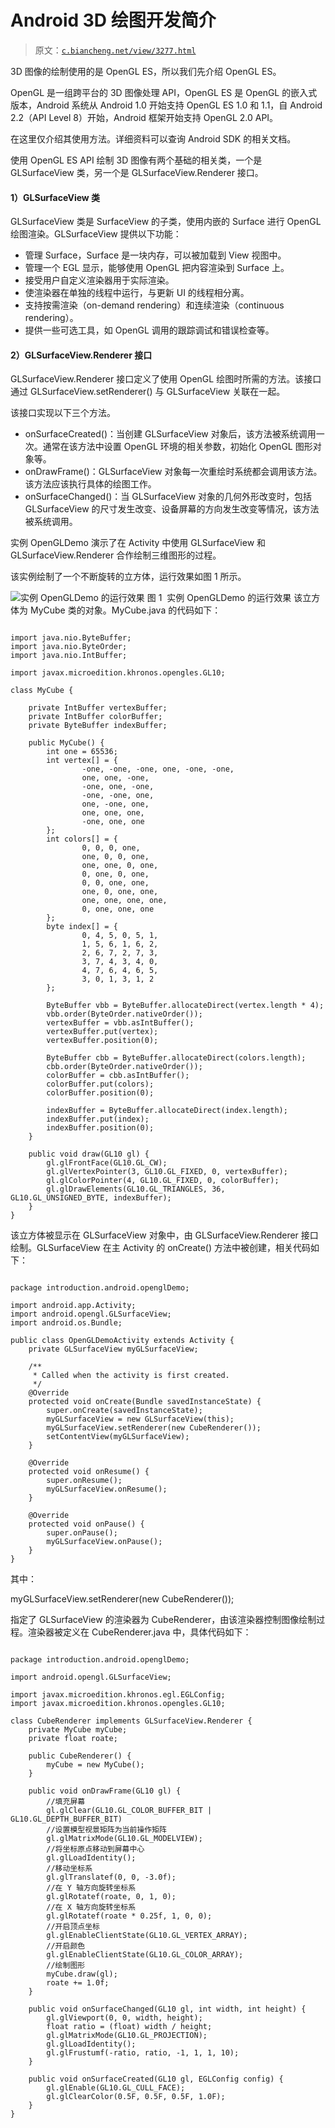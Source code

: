 # Android 3D 绘图开发简介

> 原文：[`c.biancheng.net/view/3277.html`](http://c.biancheng.net/view/3277.html)

3D 图像的绘制使用的是 OpenGL ES，所以我们先介绍 OpenGL ES。

OpenGL 是一组跨平台的 3D 图像处理 API，OpenGL ES 是 OpenGL 的嵌入式版本，Android 系统从 Android 1.0 开始支持 OpenGL ES 1.0 和 1.1，自 Android 2.2（API Level 8）开始，Android 框架开始支持 OpenGL 2.0 API。

在这里仅介绍其使用方法。详细资料可以查询 Android SDK 的相关文档。

使用 OpenGL ES API 绘制 3D 图像有两个基础的相关类，一个是 GLSurfaceView 类，另一个是 GLSurfaceView.Renderer 接口。

#### 1）GLSurfaceView 类

GLSurfaceView 类是 SurfaceView 的子类，使用内嵌的 Surface 进行 OpenGL 绘图渲染。GLSurfaceView 提供以下功能：

*   管理 Surface，Surface 是一块内存，可以被加载到 View 视图中。
*   管理一个 EGL 显示，能够使用 OpenGL 把内容渲染到 Surface 上。
*   接受用户自定义渲染器用于实际渲染。
*   使渲染器在单独的线程中运行，与更新 UI 的线程相分离。
*   支持按需渲染（on-demand rendering）和连续渲染（continuous rendering）。
*   提供一些可选工具，如 OpenGL 调用的跟踪调试和错误检查等。

#### 2）GLSurfaceView.Renderer 接口

GLSurfaceView.Renderer 接口定义了使用 OpenGL 绘图时所需的方法。该接口通过 GLSurfaceView.setRenderer() 与 GLSurfaceView 关联在一起。

该接口实现以下三个方法。

*   onSurfaceCreated()：当创建 GLSurfaceView 对象后，该方法被系统调用一次。通常在该方法中设置 OpenGL 环境的相关参数，初始化 OpenGL 图形对象等。
*   onDrawFrame()：GLSurfaceView 对象每一次重绘时系统都会调用该方法。该方法应该执行具体的绘图工作。
*   onSurfaceChanged()：当 GLSurfaceView 对象的几何外形改变时，包括 GLSurfaceView 的尺寸发生改变、设备屏幕的方向发生改变等情况，该方法被系统调用。

实例 OpenGLDemo 演示了在 Activity 中使用 GLSurfaceView 和 GLSurfaceView.Renderer 合作绘制三维图形的过程。

该实例绘制了一个不断旋转的立方体，运行效果如图 1 所示。

![实例 OpenGLDemo 的运行效果](img/683f0f4c99fbe8ac81eb7d70cde50f20.png)
图 1  实例 OpenGLDemo 的运行效果
该立方体为 MyCube 类的对象。MyCube.java 的代码如下：

```

import java.nio.ByteBuffer;
import java.nio.ByteOrder;
import java.nio.IntBuffer;

import javax.microedition.khronos.opengles.GL10;

class MyCube {

    private IntBuffer vertexBuffer;
    private IntBuffer colorBuffer;
    private ByteBuffer indexBuffer;

    public MyCube() {
        int one = 65536;
        int vertex[] = {
                -one, -one, -one, one, -one, -one,
                one, one, -one,
                -one, one, -one,
                -one, -one, one,
                one, -one, one,
                one, one, one,
                -one, one, one
        };
        int colors[] = {
                0, 0, 0, one,
                one, 0, 0, one,
                one, one, 0, one,
                0, one, 0, one,
                0, 0, one, one,
                one, 0, one, one,
                one, one, one, one,
                0, one, one, one
        };
        byte index[] = {
                0, 4, 5, 0, 5, 1,
                1, 5, 6, 1, 6, 2,
                2, 6, 7, 2, 7, 3,
                3, 7, 4, 3, 4, 0,
                4, 7, 6, 4, 6, 5,
                3, 0, 1, 3, 1, 2
        };

        ByteBuffer vbb = ByteBuffer.allocateDirect(vertex.length * 4);
        vbb.order(ByteOrder.nativeOrder());
        vertexBuffer = vbb.asIntBuffer();
        vertexBuffer.put(vertex);
        vertexBuffer.position(0);

        ByteBuffer cbb = ByteBuffer.allocateDirect(colors.length);
        cbb.order(ByteOrder.nativeOrder());
        colorBuffer = cbb.asIntBuffer();
        colorBuffer.put(colors);
        colorBuffer.position(0);

        indexBuffer = ByteBuffer.allocateDirect(index.length);
        indexBuffer.put(index);
        indexBuffer.position(0);
    }

    public void draw(GL10 gl) {
        gl.glFrontFace(GL10.GL_CW);
        gl.glVertexPointer(3, GL10.GL_FIXED, 0, vertexBuffer);
        gl.glColorPointer(4, GL10.GL_FIXED, 0, colorBuffer);
        gl.glDrawElements(GL10.GL_TRIANGLES, 36, GL10.GL_UNSIGNED_BYTE, indexBuffer);
    }
}
```

该立方体被显示在 GLSurfaceView 对象中，由 GLSurfaceView.Renderer 接口绘制。GLSurfaceView 在主 Activity 的 onCreate() 方法中被创建，相关代码如下：

```

package introduction.android.openglDemo;

import android.app.Activity;
import android.opengl.GLSurfaceView;
import android.os.Bundle;

public class OpenGLDemoActivity extends Activity {
    private GLSurfaceView myGLSurfaceView;

    /**
     * Called when the activity is first created.
     */
    @Override
    protected void onCreate(Bundle savedInstanceState) {
        super.onCreate(savedInstanceState);
        myGLSurfaceView = new GLSurfaceView(this);
        myGLSurfaceView.setRenderer(new CubeRenderer());
        setContentView(myGLSurfaceView);
    }

    @Override
    protected void onResume() {
        super.onResume();
        myGLSurfaceView.onResume();
    }

    @Override
    protected void onPause() {
        super.onPause();
        myGLSurfaceView.onPause();
    }
}
```

其中：

myGLSurfaceView.setRenderer(new CubeRenderer());

指定了 GLSurfaceView 的渲染器为 CubeRenderer，由该渲染器控制图像绘制过程。渲染器被定义在 CubeRenderer.java 中，具体代码如下：

```

package introduction.android.openglDemo;

import android.opengl.GLSurfaceView;

import javax.microedition.khronos.egl.EGLConfig;
import javax.microedition.khronos.opengles.GL10;

class CubeRenderer implements GLSurfaceView.Renderer {
    private MyCube myCube;
    private float roate;

    public CubeRenderer() {
        myCube = new MyCube();
    }

    public void onDrawFrame(GL10 gl) {
        //填充屏幕
        gl.glClear(GL10.GL_COLOR_BUFFER_BIT | GL10.GL_DEPTH_BUFFER_BIT)
        //设置模型视景矩阵为当前操作矩阵
        gl.glMatrixMode(GL10.GL_MODELVIEW);
        //将坐标原点移动到屏幕中心
        gl.glLoadIdentity();
        //移动坐标系
        gl.glTranslatef(0, 0, -3.0f);
        //在 Y 轴方向旋转坐标系
        gl.glRotatef(roate, 0, 1, 0);
        //在 X 轴方向旋转坐标系
        gl.glRotatef(roate * 0.25f, 1, 0, 0);
        //开启顶点坐标
        gl.glEnableClientState(GL10.GL_VERTEX_ARRAY);
        //开启颜色
        gl.glEnableClientState(GL10.GL_COLOR_ARRAY);
        //绘制图形
        myCube.draw(gl);
        roate += 1.0f;
    }

    public void onSurfaceChanged(GL10 gl, int width, int height) {
        gl.glViewport(0, 0, width, height);
        float ratio = (float) width / height;
        gl.glMatrixMode(GL10.GL_PROJECTION);
        gl.glLoadIdentity();
        gl.glFrustumf(-ratio, ratio, -1, 1, 1, 10);
    }

    public void onSurfaceCreated(GL10 gl, EGLConfig config) {
        gl.glEnable(GL10.GL_CULL_FACE);
        gl.glClearColor(0.5F, 0.5F, 0.5F, 1.0F);
    }
}
```
